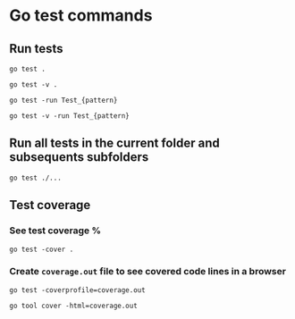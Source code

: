 # Go test commands

## Run tests

```
go test .
```

```
go test -v .
```

```
go test -run Test_{pattern}
```

```
go test -v -run Test_{pattern}
```

## Run all tests in the current folder and subsequents subfolders

```
go test ./...
```

## Test coverage

### See test coverage %

```
go test -cover .
```

### Create `coverage.out` file to see covered code lines in a browser

```
go test -coverprofile=coverage.out
```

```
go tool cover -html=coverage.out
```
